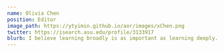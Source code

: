 ```yaml
---
name: Olivia Chen
position: Editor
image_path: https://ytyimin.github.io/aor/images/xChen.png
twitter: https://isearch.asu.edu/profile/3133917
blurb: I believe learning broadly is as important as learning deeply.
---
```

